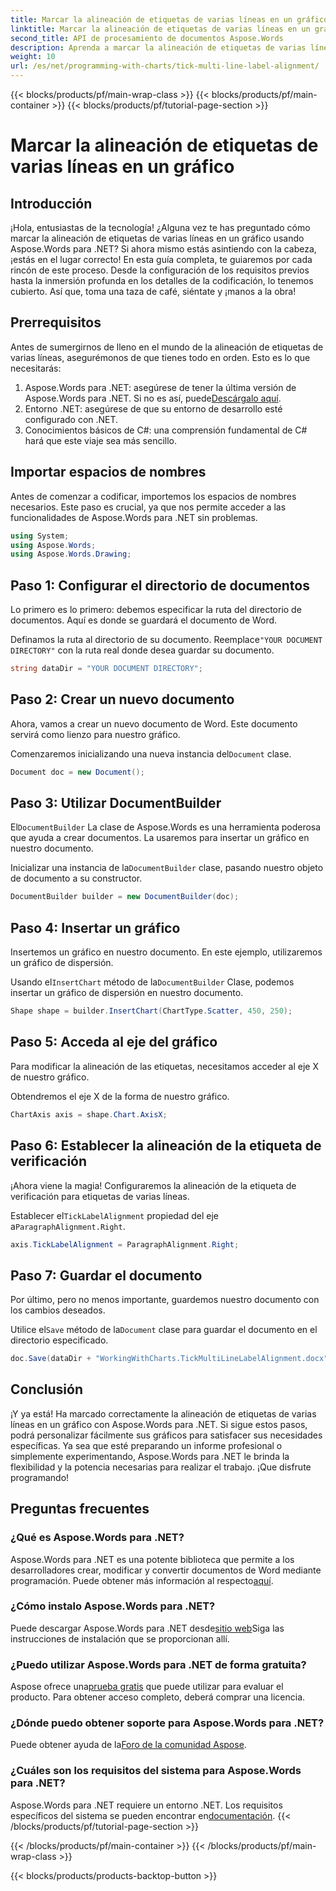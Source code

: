 ```yaml
---
title: Marcar la alineación de etiquetas de varias líneas en un gráfico
linktitle: Marcar la alineación de etiquetas de varias líneas en un gráfico
second_title: API de procesamiento de documentos Aspose.Words
description: Aprenda a marcar la alineación de etiquetas de varias líneas en un gráfico con Aspose.Words para .NET con nuestra guía detallada paso a paso. Perfecta para desarrolladores de todos los niveles.
weight: 10
url: /es/net/programming-with-charts/tick-multi-line-label-alignment/
---
```


{{< blocks/products/pf/main-wrap-class >}}
{{< blocks/products/pf/main-container >}}
{{< blocks/products/pf/tutorial-page-section >}}

# Marcar la alineación de etiquetas de varias líneas en un gráfico

## Introducción

¡Hola, entusiastas de la tecnología! ¿Alguna vez te has preguntado cómo marcar la alineación de etiquetas de varias líneas en un gráfico usando Aspose.Words para .NET? Si ahora mismo estás asintiendo con la cabeza, ¡estás en el lugar correcto! En esta guía completa, te guiaremos por cada rincón de este proceso. Desde la configuración de los requisitos previos hasta la inmersión profunda en los detalles de la codificación, lo tenemos cubierto. Así que, toma una taza de café, siéntate y ¡manos a la obra!

## Prerrequisitos

Antes de sumergirnos de lleno en el mundo de la alineación de etiquetas de varias líneas, asegurémonos de que tienes todo en orden. Esto es lo que necesitarás:

1.  Aspose.Words para .NET: asegúrese de tener la última versión de Aspose.Words para .NET. Si no es así, puede[Descárgalo aquí](https://releases.aspose.com/words/net/).
2. Entorno .NET: asegúrese de que su entorno de desarrollo esté configurado con .NET.
3. Conocimientos básicos de C#: una comprensión fundamental de C# hará que este viaje sea más sencillo.

## Importar espacios de nombres

Antes de comenzar a codificar, importemos los espacios de nombres necesarios. Este paso es crucial, ya que nos permite acceder a las funcionalidades de Aspose.Words para .NET sin problemas.

```csharp
using System;
using Aspose.Words;
using Aspose.Words.Drawing;
```

## Paso 1: Configurar el directorio de documentos

Lo primero es lo primero: debemos especificar la ruta del directorio de documentos. Aquí es donde se guardará el documento de Word.


 Definamos la ruta al directorio de su documento. Reemplace`"YOUR DOCUMENT DIRECTORY"` con la ruta real donde desea guardar su documento.

```csharp
string dataDir = "YOUR DOCUMENT DIRECTORY";
```

## Paso 2: Crear un nuevo documento

Ahora, vamos a crear un nuevo documento de Word. Este documento servirá como lienzo para nuestro gráfico.

 Comenzaremos inicializando una nueva instancia del`Document` clase.

```csharp
Document doc = new Document();
```

## Paso 3: Utilizar DocumentBuilder

 El`DocumentBuilder` La clase de Aspose.Words es una herramienta poderosa que ayuda a crear documentos. La usaremos para insertar un gráfico en nuestro documento.

 Inicializar una instancia de la`DocumentBuilder` clase, pasando nuestro objeto de documento a su constructor.

```csharp
DocumentBuilder builder = new DocumentBuilder(doc);
```

## Paso 4: Insertar un gráfico

Insertemos un gráfico en nuestro documento. En este ejemplo, utilizaremos un gráfico de dispersión.

 Usando el`InsertChart` método de la`DocumentBuilder` Clase, podemos insertar un gráfico de dispersión en nuestro documento.

```csharp
Shape shape = builder.InsertChart(ChartType.Scatter, 450, 250);
```

## Paso 5: Acceda al eje del gráfico

Para modificar la alineación de las etiquetas, necesitamos acceder al eje X de nuestro gráfico.

Obtendremos el eje X de la forma de nuestro gráfico.

```csharp
ChartAxis axis = shape.Chart.AxisX;
```

## Paso 6: Establecer la alineación de la etiqueta de verificación

¡Ahora viene la magia! Configuraremos la alineación de la etiqueta de verificación para etiquetas de varias líneas.

 Establecer el`TickLabelAlignment` propiedad del eje a`ParagraphAlignment.Right`.

```csharp
axis.TickLabelAlignment = ParagraphAlignment.Right;
```

## Paso 7: Guardar el documento

Por último, pero no menos importante, guardemos nuestro documento con los cambios deseados.

 Utilice el`Save` método de la`Document` clase para guardar el documento en el directorio especificado.

```csharp
doc.Save(dataDir + "WorkingWithCharts.TickMultiLineLabelAlignment.docx");
```

## Conclusión

¡Y ya está! Ha marcado correctamente la alineación de etiquetas de varias líneas en un gráfico con Aspose.Words para .NET. Si sigue estos pasos, podrá personalizar fácilmente sus gráficos para satisfacer sus necesidades específicas. Ya sea que esté preparando un informe profesional o simplemente experimentando, Aspose.Words para .NET le brinda la flexibilidad y la potencia necesarias para realizar el trabajo. ¡Que disfrute programando!

## Preguntas frecuentes

### ¿Qué es Aspose.Words para .NET?

 Aspose.Words para .NET es una potente biblioteca que permite a los desarrolladores crear, modificar y convertir documentos de Word mediante programación. Puede obtener más información al respecto[aquí](https://reference.aspose.com/words/net/).

### ¿Cómo instalo Aspose.Words para .NET?

 Puede descargar Aspose.Words para .NET desde[sitio web](https://releases.aspose.com/words/net/)Siga las instrucciones de instalación que se proporcionan allí.

### ¿Puedo utilizar Aspose.Words para .NET de forma gratuita?

 Aspose ofrece una[prueba gratis](https://releases.aspose.com/) que puede utilizar para evaluar el producto. Para obtener acceso completo, deberá comprar una licencia.

### ¿Dónde puedo obtener soporte para Aspose.Words para .NET?

 Puede obtener ayuda de la[Foro de la comunidad Aspose](https://forum.aspose.com/c/words/8).

### ¿Cuáles son los requisitos del sistema para Aspose.Words para .NET?

 Aspose.Words para .NET requiere un entorno .NET. Los requisitos específicos del sistema se pueden encontrar en[documentación](https://reference.aspose.com/words/net/).
{{< /blocks/products/pf/tutorial-page-section >}}

{{< /blocks/products/pf/main-container >}}
{{< /blocks/products/pf/main-wrap-class >}}

{{< blocks/products/products-backtop-button >}}
